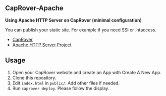 ## CapRover-Apache

**Using Apache HTTP Server on CapRover (minimal configuration)**

You can publish your static site. For example if you need SSI or .htaccess.

- [CapRover](https://caprover.com/)
- [Apache HTTP Server Project](https://httpd.apache.org/)

## Usage

1. Open your CapRover website and create an App with Create A New App.
2. Clone this repository.
3. Edit `index.html` in `public/`. Add other files if needed.
4. Run `caprover deploy`. Please follow the display.
